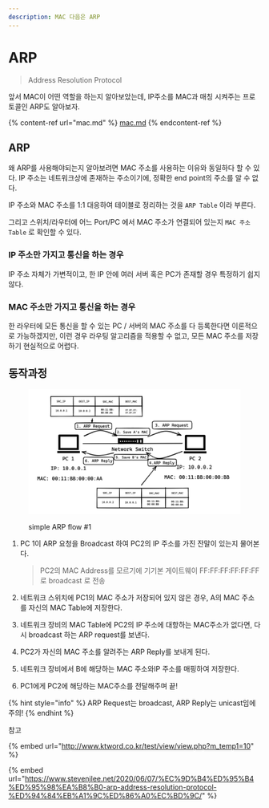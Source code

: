 ```yaml
---
description: MAC 다음은 ARP
---
```


# ARP

> Address Resolution Protocol

앞서 MAC이 어떤 역할을 하는지 알아보았는데, IP주소를 MAC과 매칭 시켜주는 프로토콜인 ARP도 알아보자.

{% content-ref url="mac.md" %}
[mac.md](mac.md)
{% endcontent-ref %}

## ARP

왜 ARP를 사용해야되는지 알아보려면 MAC 주소를 사용하는 이유와 동일하다 할 수 있다. IP 주소는 네트워크상에 존재하는 주소이기에, 정확한 end point의 주소를 알 수 없다.&#x20;

IP 주소와 MAC 주소를 1:1 대응하여 테이블로 정리하는 것을 `ARP Table` 이라 부른다.

그리고 스위치/라우터에 어느 Port/PC 에서 MAC 주소가 연결되어 있는지 `MAC 주소 Table` 로 확인할 수 있다.

### IP 주소만 가지고 통신을 하는 경우

IP 주소 자체가 가변적이고, 한 IP 안에 여러 서버 혹은 PC가 존재할 경우 특정하기 쉽지 않다.

### MAC 주소만 가지고 통신을 하는 경우

한 라우터에 모든 통신을 할 수 있는 PC / 서버의 MAC 주소를 다 등록한다면 이론적으로 가능하겠지만, 이런 경우 라우팅 알고리즘을 적용할 수 없고, 모든 MAC 주소를 저장하기 현실적으로 어렵다.

## 동작과정

<figure><img src="../.gitbook/assets/image (2).png" alt=""><figcaption><p>simple ARP flow #1</p></figcaption></figure>

1.  PC 1이 ARP 요청을 Broadcast 하여 PC2의 IP 주소를 가진 잔말이 있는지 물어본다.

    > PC2의 MAC Address를 모르기에 기기본 게이트웨이 FF:FF:FF:FF:FF:FF 로 broadcast 로 전송


2. 네트워크 스위치에 PC1의 MAC 주소가 저장되어 있지 않은 경우, A의 MAC 주소를 자신의 MAC Table에 저장한다.
3. 네트워크 장비의 MAC Table에 PC2의 IP 주소에 대항하는 MAC주소가 없다면, 다시 broadcast 하는 ARP request를 보낸다.
4. PC2가 자신의 MAC 주소를 알려주는 ARP Reply를 보내게 된다.
5. 네트워크 장비에서 B에 해당하는 MAC 주소와IP 주소를 매핑하여 저장한다.
6. PC1에게 PC2에 해당하는 MAC주소를 전달해주며 끝!

{% hint style="info" %}
ARP Request는 broadcast, ARP Reply는 unicast임에 주의!
{% endhint %}

참고

{% embed url="http://www.ktword.co.kr/test/view/view.php?m_temp1=10" %}

{% embed url="https://www.stevenjlee.net/2020/06/07/%EC%9D%B4%ED%95%B4%ED%95%98%EA%B8%B0-arp-address-resolution-protocol-%ED%94%84%EB%A1%9C%ED%86%A0%EC%BD%9C/" %}
